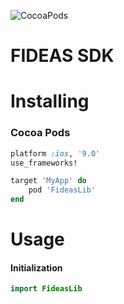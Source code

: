 ![CocoaPods](https://img.shields.io/cocoapods/v/FideasLib.svg)

# FIDEAS SDK
# Installing
###  Cocoa Pods
```ruby
platform :ios, '9.0'
use_frameworks!

target 'MyApp' do
    pod 'FideasLib'
end
```
#
# Usage

#### Initialization

```swift
import FideasLib
```


